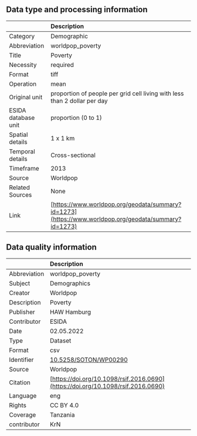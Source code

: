 ## Data type and processing information 

|                     | Description                                                                                          |
|:--------------------|:-----------------------------------------------------------------------------------------------------|
| Category            | Demographic                                                                                          |
| Abbreviation        | worldpop_poverty                                                                                     |
| Title               | Poverty                                                                                              |
| Necessity           | required                                                                                             |
| Format              | tiff                                                                                                 |
| Operation           | mean                                                                                                 |
| Original unit       | proportion of people per grid cell living with less than 2 dollar per day                            |
| ESIDA database unit | proportion (0 to 1)                                                                                  |
| Spatial details     | 1 x 1 km                                                                                             |
| Temporal details    | Cross-sectional                                                                                      |
| Timeframe           | 2013                                                                                                 |
| Source              | Worldpop                                                                                             |
| Related Sources     | None                                                                                                 |
| Link                | [https://www.worldpop.org/geodata/summary?id=1273](https://www.worldpop.org/geodata/summary?id=1273) |

## Data quality information 

|              | Description                                                                      |
|:-------------|:---------------------------------------------------------------------------------|
| Abbreviation | worldpop_poverty                                                                 |
| Subject      | Demographics                                                                     |
| Creator      | Worldpop                                                                         |
| Description  | Poverty                                                                          |
| Publisher    | HAW Hamburg                                                                      |
| Contributor  | ESIDA                                                                            |
| Date         | 02.05.2022                                                                       |
| Type         | Dataset                                                                          |
| Format       | csv                                                                              |
| Identifier   | [10.5258/SOTON/WP00290](https://doi.org/10.5258/SOTON/WP00290)                   |
| Source       | Worldpop                                                                         |
| Citation     | [https://doi.org/10.1098/rsif.2016.0690](https://doi.org/10.1098/rsif.2016.0690) |
| Language     | eng                                                                              |
| Rights       | CC BY 4.0                                                                        |
| Coverage     | Tanzania                                                                         |
| contributor  | KrN                                                                              |